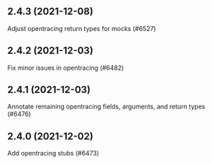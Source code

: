 ## 2.4.3 (2021-12-08)

Adjust opentracing return types for mocks (#6527)

## 2.4.2 (2021-12-03)

Fix minor issues in opentracing (#6482)

## 2.4.1 (2021-12-03)

Annotate remaining opentracing fields, arguments, and return types (#6476)

## 2.4.0 (2021-12-02)

Add opentracing stubs (#6473)

